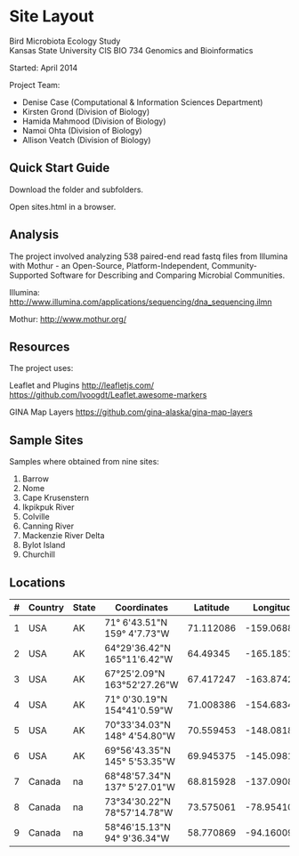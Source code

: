 ﻿Site Layout  
=========

Bird Microbiota Ecology Study   
Kansas State University 
CIS BIO 734 Genomics and Bioinformatics
              
Started:  April 2014
   
Project Team:

*  Denise Case (Computational & Information Sciences Department)
*  Kirsten Grond (Division of Biology)
*  Hamida Mahmood  (Division of Biology)
*  Namoi Ohta  (Division of Biology)
*  Allison Veatch  (Division of Biology)
   

Quick Start Guide
-----------------

Download the folder and subfolders. 
   
Open sites.html in a browser.
 
Analysis
--------
The project involved analyzing 538 paired-end read fastq files from Illumina with Mothur - 
an Open-Source, Platform-Independent, Community-Supported Software for 
Describing and Comparing Microbial Communities.
 
Illumina: http://www.illumina.com/applications/sequencing/dna_sequencing.ilmn

Mothur: http://www.mothur.org/

 
Resources
-----------------------

The project uses:

Leaflet and Plugins
http://leafletjs.com/
https://github.com/lvoogdt/Leaflet.awesome-markers

GINA Map Layers
https://github.com/gina-alaska/gina-map-layers


Sample Sites
-----------------------
Samples where obtained from nine sites:
  
1. Barrow	            
2. Nome	             
3. Cape Krusenstern	
4. Ikpikpuk River	     
5. Colville	        
6. Canning River	    
7. Mackenzie River Delta	
8. Bylot Island	        
9. Churchill	            


Locations
-----------------------

 | # | Country |     State | Coordinates                   | Latitude  | Longitude   |
 |---|---------|-----------|-------------------------------|-----------|-------------|
 | 1 | 	   USA |        AK | 71° 6'43.51"N	159° 4'7.73"W  | 71.112086 | -159.068814 |
 | 2 |     USA |        AK | 64°29'36.42"N	165°11'6.42"W  | 64.49345  | -165.185117 |
 | 3 |     USA |        AK | 67°25'2.09"N	163°52'27.26"W | 67.417247 | -163.874239 |
 | 4 |     USA |        AK | 71° 0'30.19"N	154°41'0.59"W  | 71.008386 | -154.683497 |
 | 5 |	   USA |        AK | 70°33'34.03"N	148° 4'54.80"W | 70.559453 | -148.081889 |
 | 6 |	   USA |        AK | 69°56'43.35"N	145° 5'53.35"W | 69.945375 | -145.098153 |
 | 7 |	Canada |        na | 68°48'57.34"N	137° 5'27.01"W | 68.815928 | -137.090836 |
 | 8 |	Canada |        na | 73°34'30.22"N	 78°57'14.78"W | 73.575061 | -78.9541060 |
 | 9 |	Canada |        na | 58°46'15.13"N	 94° 9'36.34"W | 58.770869 | -94.1600940 |
 







